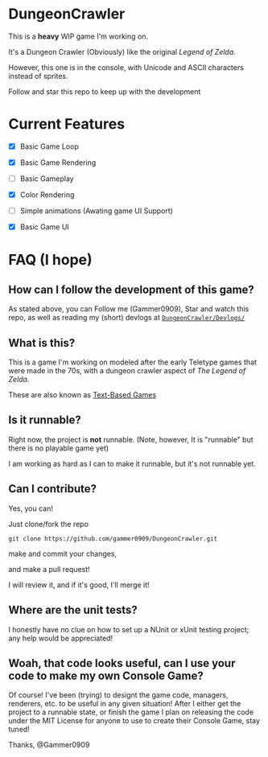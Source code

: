 ﻿# DungeonCrawler

This is a **heavy** WIP game I'm working on.

It's a Dungeon Crawler (Obviously) like the original *Legend of Zelda*.

However, this one is in the console, with Unicode and ASCII characters instead of sprites.

Follow and star this repo to keep up with the development


# Current Features

- [x] Basic Game Loop
- [x] Basic Game Rendering
- [ ] Basic Gameplay
- [x] Color Rendering
- [ ] Simple animations (Awating game UI Support)
- [x] Basic Game UI


# FAQ (I hope)

## How can I follow the development of this game?

As stated above, you can Follow me (Gammer0909), Star and watch this repo, as well as reading my (short) devlogs at [`DungeonCrawler/Devlogs/`](https://github.com/Gammer0909/DungeonCrawler/tree/main/Devlogs) 

## What is this?

This is a game I'm working on modeled after the early Teletype games that were made in the 70s, with a dungeon crawler
aspect of *The Legend of Zelda*.

These are also known as [Text-Based Games](https://en.wikipedia.org/wiki/Text-based_game)

## Is it runnable?

Right now, the project is **not** runnable. (Note, however, It is "runnable" but there is no playable game yet)

I am working as hard as I can to make it runnable, but it's not runnable yet.

## Can I contribute?

Yes, you can!

Just clone/fork the repo 

    git clone https://github.com/gammer0909/DungeonCrawler.git

make and commit your changes,

and make a pull request!

I will review it, and if it's good, I'll merge it!

## Where are the unit tests?

I honestly have no clue on how to set up a NUnit or xUnit testing project; any help would be appreciated!

## Woah, that code looks useful, can I use your code to make my own Console Game?

Of course! I've been (trying) to designt the game code, managers, renderers, etc. to be useful in any given situation! After I either get the project to a runnable state, or finish the game I plan on releasing the code under the MIT License
for anyone to use to create their Console Game, stay tuned!

Thanks, @Gammer0909
